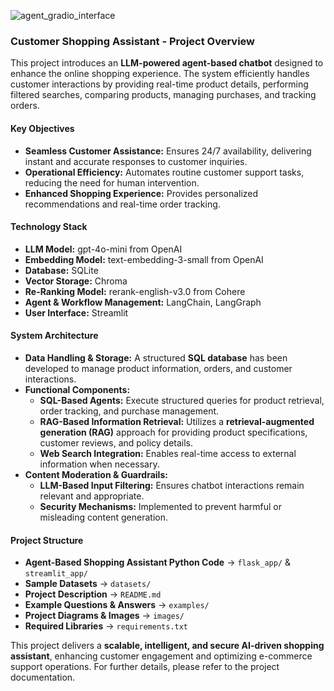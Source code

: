 ![agent_gradio_interface](https://github.com/user-attachments/assets/951781ed-b46d-40cb-8f12-043b3cce3164)

### **Customer Shopping Assistant - Project Overview** 

This project introduces an **LLM-powered agent-based chatbot** designed to enhance the online shopping experience. The system efficiently handles customer interactions by providing real-time product details, performing filtered searches, comparing products, managing purchases, and tracking orders.  

#### **Key Objectives**  
- **Seamless Customer Assistance:** Ensures 24/7 availability, delivering instant and accurate responses to customer inquiries.  
- **Operational Efficiency:** Automates routine customer support tasks, reducing the need for human intervention.  
- **Enhanced Shopping Experience:** Provides personalized recommendations and real-time order tracking.  

#### **Technology Stack**  
- **LLM Model:** gpt-4o-mini from OpenAI   
- **Embedding Model:** text-embedding-3-small from OpenAI   
- **Database:** SQLite  
- **Vector Storage:** Chroma  
- **Re-Ranking Model:** rerank-english-v3.0 from Cohere   
- **Agent & Workflow Management:** LangChain, LangGraph  
- **User Interface:** Streamlit  

#### **System Architecture**  
- **Data Handling & Storage:** A structured **SQL database** has been developed to manage product information, orders, and customer interactions.  
- **Functional Components:**  
  - **SQL-Based Agents:** Execute structured queries for product retrieval, order tracking, and purchase management.  
  - **RAG-Based Information Retrieval:** Utilizes a **retrieval-augmented generation (RAG)** approach for providing product specifications, customer reviews, and policy details.  
  - **Web Search Integration:** Enables real-time access to external information when necessary.  
- **Content Moderation & Guardrails:**  
  - **LLM-Based Input Filtering:** Ensures chatbot interactions remain relevant and appropriate.  
  - **Security Mechanisms:** Implemented to prevent harmful or misleading content generation.  

#### **Project Structure**  
- **Agent-Based Shopping Assistant Python Code** → `flask_app/` & `streamlit_app/`
- **Sample Datasets** → `datasets/`  
- **Project Description** → `README.md`  
- **Example Questions & Answers** → `examples/`  
- **Project Diagrams & Images** → `images/`
- **Required Libraries** → `requirements.txt`  

This project delivers a **scalable, intelligent, and secure AI-driven shopping assistant**, enhancing customer engagement and optimizing e-commerce support operations. For further details, please refer to the project documentation.

